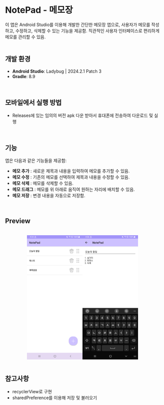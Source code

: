# NotePad - 메모장

이 앱은 Android Studio를 이용해 개발한 간단한 메모장 앱으로, 사용자가 메모를 작성하고, 수정하고, 삭제할 수 있는 기능을 제공함. 직관적인 사용자 인터페이스로 편리하게 메모를 관리할 수 있음.
<br>
<br>

## 개발 환경

- **Android Studio**: Ladybug | 2024.2.1 Patch 3
- **Gradle**: 8.9
<br>

## 모바일에서 실행 방법
- Releases에 있는 임의의 버전 apk 다운 받아서 휴대폰에 전송하여 다운로드 및 실행
<br>
  
## 기능

앱은 다음과 같은 기능들을 제공함:

- **메모 추가** : 새로운 제목과 내용을 입력하여 메모를 추가할 수 있음.
- **메모 수정** : 기존의 메모를 선택하여 제목과 내용을 수정할 수 있음.
- **메모 삭제** : 메모를 삭제할 수 있음.
- **메모 드래그** : 메모를 위 아래로 움직여 원하는 자리에 배치할 수 있음.
- **메모 저장** : 변경 내용을 자동으로 저장함.
<br>

## Preview
<br>

<div style="display: flex; justify-content: center;">
  <img src="image/main.png" width="36%"" />
  <img src="image/content.png" width="36%" />
</div>
<br>

## 참고사항
- recyclerView로 구현
- sharedPreference를 이용해 저장 및 불러오기
